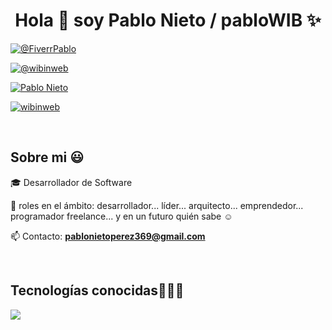 <h1 align="center">Hola 👋  soy Pablo Nieto / pabloWIB ✨ </h1> 

<p align="left">
  
  <a href="https://www.fiverr.com/pablonietop?source=gig_page" target="blank"><img align="center" src="https://img.shields.io/badge/fiverr-1DBF73?style=for-the-badge&logo=fiverr&logoColor=white" alt="@FiverrPablo"  /></a>
  
<a href="https://www.tiktok.com/search?q=wibinweb" target="blank"><img align="center" src="https://img.shields.io/badge/TikTok-000000?style=for-the-badge&logo=tiktok&logoColor=white" alt="@wibinweb" /></a>
  
<a href="https://www.linkedin.com/in/pablo-nieto-perez-39a530292/" target="blank"><img align="center" src="https://img.shields.io/badge/LinkedIn-0077B5?style=for-the-badge&logo=linkedin&logoColor=white" alt="Pablo Nieto"/></a>
  
<a href="https://www.instagram.com/wibinweb/" target="blank"><img align="center" src="https://img.shields.io/badge/Instagram-E4405F?style=for-the-badge&logo=instagram&logoColor=white" alt="wibinweb"  /></a>

  </p>
<br>
<h2>Sobre mi 😃</h2>
<!--Intro start-->

<p align="left">
🎓 Desarrollador de Software

📝 roles en el ámbito: desarrollador... líder... arquitecto... emprendedor... programador freelance... y en un futuro quién sabe ☺️

📫 Contacto: **pablonietoperez369@gmail.com**
  </p>
<br>

<h2 >Tecnologías conocidas👨🏻‍💻</h2>
<p align="left">
  <a href="https://skillicons.dev">
    <img src="https://skillicons.dev/icons?i=androidstudio,c,cs,cpp,java,php,dart,flutter,py,dotnet,css,html,js,nodejs,mysql,sqlite,firebase,gtk,git,github,docker,materialui,postman,eclipse,vscode,bash,linux,ai,ps&perline=12" />
  </a>
</p>

